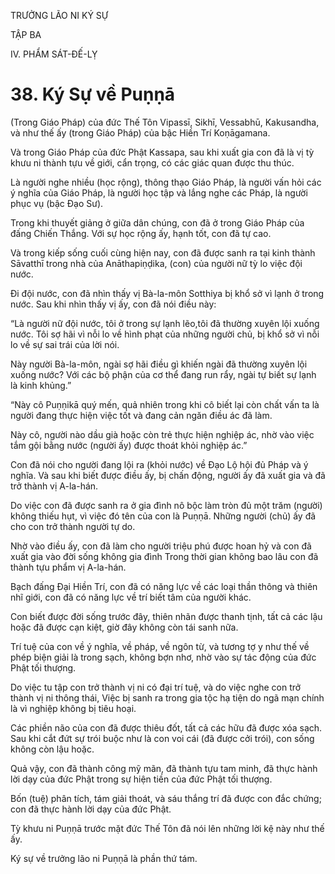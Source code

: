 TRƯỞNG LÃO NI KÝ SỰ

TẬP BA

IV. PHẨM SÁT-ĐẾ-LỴ

# 38. Ký Sự về Puṇṇā

(Trong Giáo Pháp) của đức Thế Tôn Vipassī, Sikhī, Vessabhū, Kakusandha, và như thế ấy (trong Giáo Pháp) của bậc Hiền Trí Koṇāgamana.

Và trong Giáo Pháp của đức Phật Kassapa, sau khi xuất gia con đã là vị tỳ khưu ni thành tựu về giới, cẩn trọng, có các giác quan được thu thúc.

Là người nghe nhiều (học rộng), thông thạo Giáo Pháp, là người vấn hỏi các ý nghĩa của Giáo Pháp, là người học tập và lắng nghe các Pháp, là người phục vụ (bậc Đạo Sư).

Trong khi thuyết giảng ở giữa dân chúng, con đã ở trong Giáo Pháp của đấng Chiến Thắng. Với sự học rộng ấy, hạnh tốt, con đã tự cao.

Và trong kiếp sống cuối cùng hiện nay, con đã được sanh ra tại kinh thành Sāvatthī trong nhà của Anāthapiṇḍika, (con) của người nữ tỳ lo việc đội nước.

Đi đội nước, con đã nhìn thấy vị Bà-la-môn Sotthiya bị khổ sở vì lạnh ở trong nước. Sau khi nhìn thấy vị ấy, con đã nói điều này:

“Là người nữ đội nước, tôi ở trong sự lạnh lẽo,tôi đã thường xuyên lội xuống nước. Tôi sợ hãi vì nỗi lo về hình phạt của những người chủ, bị khổ sở vì nỗi lo về sự sai trái của lời nói.

Này người Bà-la-môn, ngài sợ hãi điều gì khiến ngài đã thường xuyên lội xuống nước? Với các bộ phận của cơ thể đang run rẩy, ngài tự biết sự lạnh là kinh khủng.”

“Này cô Puṇṇikā quý mến, quả nhiên trong khi cô biết lại còn chất vấn ta là người đang thực hiện việc tốt và đang cản ngăn điều ác đã làm.

Này cô, người nào dầu già hoặc còn trẻ thực hiện nghiệp ác, nhờ vào việc tắm gội bằng nước (người ấy) được thoát khỏi nghiệp ác.”

Con đã nói cho người đang lội ra (khỏi nước) về Đạo Lộ hội đủ Pháp và ý nghĩa. Và sau khi biết được điều ấy, bị chấn động, người ấy đã xuất gia và đã trở thành vị A-la-hán.

Do việc con đã được sanh ra ở gia đình nô bộc làm tròn đủ một trăm (người) không thiếu hụt, vì việc đó tên của con là Puṇṇā. Những người (chủ) ấy đã cho con trở thành người tự do.

Nhờ vào điều ấy, con đã làm cho người triệu phú được hoan hỷ và con đã xuất gia vào đời sống không gia đình Trong thời gian không bao lâu con đã thành tựu phẩm vị A-la-hán.

Bạch đấng Đại Hiền Trí, con đã có năng lực về các loại thần thông và thiên nhĩ giới, con đã có năng lực về trí biết tâm của người khác.

Con biết được đời sống trước đây, thiên nhãn được thanh tịnh, tất cả các lậu hoặc đã được cạn kiệt, giờ đây không còn tái sanh nữa.

Trí tuệ của con về ý nghĩa, về pháp, về ngôn từ, và tương tợ y như thế về phép biện giải là trong sạch, không bợn nhơ, nhờ vào sự tác động của đức Phật tối thượng.

Do việc tu tập con trở thành vị ni có đại trí tuệ, và do việc nghe con trở thành vị ni thông thái, Việc bị sanh ra trong gia tộc hạ tiện do ngã mạn chính là vì nghiệp không bị tiêu hoại.

Các phiền não của con đã được thiêu đốt, tất cả các hữu đã được xóa sạch. Sau khi cắt đứt sự trói buộc như là con voi cái (đã được cởi trói), con sống không còn lậu hoặc.

Quả vậy, con đã thành công mỹ mãn, đã thành tựu tam minh, đã thực hành lời dạy của đức Phật trong sự hiện tiền của đức Phật tối thượng.

Bốn (tuệ) phân tích, tám giải thoát, và sáu thắng trí đã được con đắc chứng; con đã thực hành lời dạy của đức Phật.

Tỳ khưu ni Puṇṇā trước mặt đức Thế Tôn đã nói lên những lời kệ này như thế ấy.

Ký sự về trưởng lão ni Puṇṇā là phần thứ tám.
